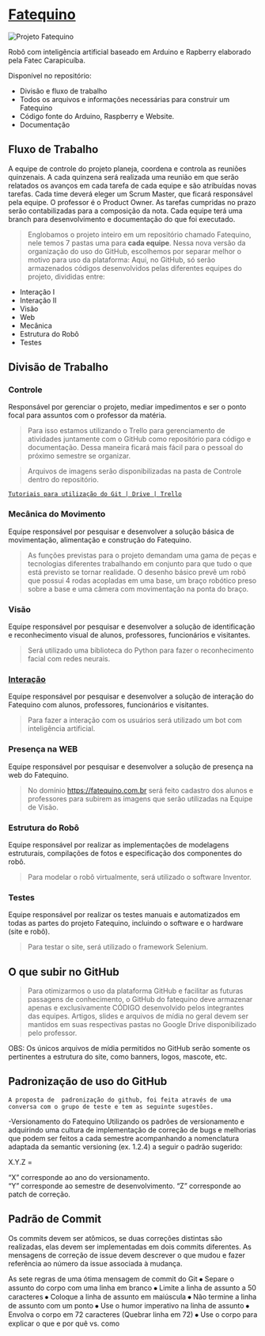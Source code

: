 # [Fatequino](https://fatequino.com.br/)

![Projeto Fatequino](https://raw.githubusercontent.com/Fatequino/Fatequino/master/Controle/Imagens/Anota%C3%A7%C3%A3o%202020-05-11%20121530.png)

Robô com inteligência artificial baseado em Arduino e Rapberry elaborado pela Fatec Carapicuíba.

Disponível no repositório:
* Divisão e fluxo de trabalho
* Todos os arquivos e informações necessárias para construir um Fatequino
* Código fonte do Arduino, Raspberry e Website.
* Documentação

## Fluxo de Trabalho
A equipe de controle do projeto planeja, coordena e controla as reuniões quinzenais. A cada quinzena será realizada uma reunião em que serão relatados os avanços em cada tarefa de cada equipe e são atribuídas novas tarefas. Cada time deverá eleger um Scrum Master, que ficará responsável pela equipe. O professor é o Product Owner. As tarefas cumpridas no prazo serão contabilizadas para a composição da nota.
Cada equipe terá uma branch para desenvolvimento e documentação do que foi executado.

>Englobamos o projeto inteiro em um repositório chamado Fatequino, nele temos 7 pastas uma para **cada equipe**. Nessa nova versão da organização do uso do GitHub, escolhemos por separar melhor o motivo para uso da plataforma: Aqui, no GitHub, só serão armazenados códigos desenvolvidos pelas diferentes equipes do projeto, divididas entre:

* Interação I
* Interação II
* Visão
* Web
* Mecânica
* Estrutura do Robô
* Testes

## Divisão de Trabalho
### Controle
Responsável por gerenciar o projeto, mediar impedimentos e ser o ponto focal para assuntos com o professor da matéria. 

>Para isso estamos utilizando o Trello para gerenciamento de atividades juntamente com o GitHub como repositório para código e documentação. Dessa maneira ficará mais fácil para o pessoal do próximo semestre se organizar.

>Arquivos de imagens serão disponibilizadas na pasta de Controle dentro do repositório.

[`Tutoriais para utilização do Git | Drive | Trello`](https://github.com/Fatequino/Fatequino/blob/master/Controle/README.md)

### Mecânica do Movimento
Equipe responsável por pesquisar e desenvolver a solução básica de movimentação, alimentação e construção do Fatequino.

>As funções previstas para o projeto demandam uma gama de peças e tecnologias diferentes trabalhando em conjunto para que tudo o que está previsto se tornar realidade. O desenho básico prevê um robô que possui 4 rodas acopladas em uma base, um braço robótico preso sobre a base e uma câmera com movimentação na ponta do braço. 

### Visão
Equipe responsável por pesquisar e desenvolver a solução de identificação e reconhecimento visual de alunos, professores, funcionários e visitantes.

>Será utilizado uma biblioteca do Python para fazer o reconhecimento facial com redes neurais.

### [Interação](/Interação%201)
Equipe responsável por pesquisar e desenvolver a solução de interação do Fatequino com alunos, professores, funcionários e visitantes.

>Para fazer a interação com os usuários será utilizado um bot com inteligência artificial.

### Presença na WEB
Equipe responsável por pesquisar e desenvolver a solução de presença na web do Fatequino.

>No domínio https://fatequino.com.br será feito cadastro dos alunos e professores para subirem as imagens que serão utilizadas na Equipe de Visão.

### Estrutura do Robô
Equipe responsável por realizar as implementações de modelagens estruturais, compilações de fotos e especificação dos componentes do robô.

>Para modelar o robô virtualmente, será utilizado o software Inventor.

### Testes
Equipe responsável por realizar os testes manuais e automatizados em todas as partes do projeto Fatequino, incluindo o software e o hardware (site e robô).

>Para testar o site, será utilizado o framework Selenium.

## O que subir no GitHub

>Para otimizarmos o uso da plataforma GitHub e facilitar as futuras passagens de conhecimento, o GitHub do fatequino deve armazenar apenas e exclusivamente CÓDIGO desenvolvido pelos integrantes das equipes. Artigos, slides e arquivos de mídia no geral devem ser mantidos em suas respectivas pastas no Google Drive disponibilizado pelo professor.

OBS: Os únicos arquivos de mídia permitidos no GitHub serão somente os pertinentes a estrutura do site, como banners, logos, mascote, etc.

## Padronização de uso do GitHub
    A proposta de  padronização do github, foi feita através de uma conversa com o grupo de teste e tem as seguinte sugestões.

-Versionamento do Fatequino
        Utilizando os padrões de versionamento e adquirindo uma cultura de implementação de correção de bugs e melhorias que podem ser feitos a cada semestre acompanhando a nomenclatura adaptada da semantic versioning (ex. 1.2.4)  a seguir o padrão sugerido: 

X.Y.Z =  

“X” corresponde ao ano do versionamento.        
“Y”  corresponde ao semestre de desenvolvimento.
“Z”  corresponde ao patch de correção.

## Padrão de Commit

Os commits devem ser atômicos, se duas correções distintas são realizadas, elas devem ser implementadas em dois commits diferentes. As mensagens de correção de issue devem descrever o que mudou e fazer referência ao número da issue associada à mudança. 

As sete regras de uma ótima mensagem de commit do Git 
⦁    Separe o assunto do corpo com uma linha em branco
⦁    Limite a linha de assunto a 50 caracteres
⦁    Coloque a linha de assunto em maiúscula
⦁    Não termine a linha de assunto com um ponto
⦁    Use o humor imperativo na linha de assunto
⦁    Envolva o corpo em 72 caracteres (Quebrar linha em 72) 
⦁    Use o corpo para explicar o que e por quê vs. como
